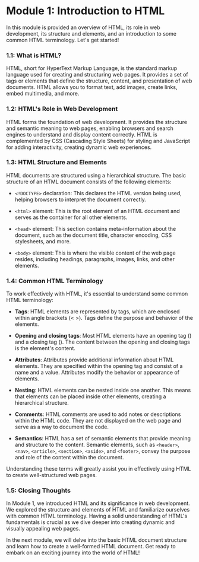 # Module 1: Introduction to HTML

In this module is provided an overview of HTML, its role in web development, its structure and elements, and an introduction to
some common HTML terminology. Let's get started!

### 1.1: What is HTML?
HTML, short for HyperText Markup Language, is the standard markup language used for creating and structuring web pages. 
It provides a set of tags or elements that define the structure, content, and presentation of web documents. HTML allows 
you to format text, add images, create links, embed multimedia, and more.

### 1.2: HTML's Role in Web Development
HTML forms the foundation of web development. It provides the structure and semantic meaning to web pages, enabling browsers
and search engines to understand and display content correctly. HTML is complemented by CSS (Cascading Style Sheets) for 
styling and JavaScript for adding interactivity, creating dynamic web experiences.

### 1.3: HTML Structure and Elements
HTML documents are structured using a hierarchical structure. The basic structure of an HTML document consists of the following elements:

- `<!DOCTYPE>` declaration: This declares the HTML version being used, helping browsers to interpret the document correctly.

- `<html>` element: This is the root element of an HTML document and serves as the container for all other elements.

- `<head>` element: This section contains meta-information about the document, such as the document title, character encoding, CSS stylesheets, and more.

- `<body>` element: This is where the visible content of the web page resides, including headings, paragraphs, images, links, and other elements.

### 1.4: Common HTML Terminology
To work effectively with HTML, it's essential to understand some common HTML terminology:

- <b>Tags</b>: HTML elements are represented by tags, which are enclosed within angle brackets (< >). Tags define the purpose and behavior of the elements.

- <b>Opening and closing tags</b>: Most HTML elements have an opening tag (<tag>) and a closing tag (</tag>). The content between the opening and closing tags is the element's content.

- <b>Attributes</b>: Attributes provide additional information about HTML elements. They are specified within the opening tag and consist of a name and a value. Attributes modify the behavior or appearance of elements.

- <b>Nesting</b>: HTML elements can be nested inside one another. This means that elements can be placed inside other elements, creating a hierarchical structure.

- <b>Comments</b>: HTML comments are used to add notes or descriptions within the HTML code. They are not displayed on the web page and serve as a way to document the code.

- <b>Semantics</b>: HTML has a set of semantic elements that provide meaning and structure to the content. Semantic elements, such as `<header>`, `<nav>`, `<article>`, `<section>`, `<aside>`, and `<footer>`, convey the purpose and role of the content within the document.

Understanding these terms will greatly assist you in effectively using HTML to create well-structured web pages.

### 1.5: Closing Thoughts
In Module 1, we introduced HTML and its significance in web development. We explored the structure and elements of HTML and familiarize ourselves with common HTML terminology. Having a solid understanding of HTML's fundamentals is crucial as we dive deeper into creating dynamic and visually appealing web pages.

In the next module, we will delve into the basic HTML document structure and learn how to create a well-formed HTML document. Get ready to embark on an exciting journey into the world of HTML!
